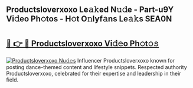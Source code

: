 ## Productsloverxoxo Le𝚊𝚔ed N𝚞𝚍e - Part-u9Y Vi𝚍eo Ph𝚘tos - H𝚘t O𝚗lyf𝚊ns Le𝚊𝚔s SEA0N

# <h2><a href="http://hf1k2f5.feru.top/?c=Productsloverxoxo">🔗 👉 🔴 Productsloverxoxo Vi𝚍𝚎o Ph𝚘t𝚘𝚜</a></h2>

[![Productsloverxoxo Nu𝚍𝚎s](https://i.imgur.com/0TWrTi3.gif)](http://hf1k2f5.feru.top/?c=Productsloverxoxo)
Influencer Productsloverxoxo known for posting dance-themed content and lifestyle snippets. Respected authority Productsloverxoxo, celebrated for their expertise and leadership in their field. 
